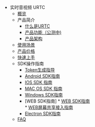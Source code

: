 * 实时音视频 URTC
    * [概览](video/urtc/overview)
    * 产品简介
        * [什么是URTC](video/urtc/introduction/concept)
        * [产品功能（公测中)](video/urtc/introduction/functions)
        * [产品架构](video/urtc/introduction/structure)
    * [使用场景](video/urtc/scenario)
    * [产品价格](video/urtc/price)
    * [快速上手](video/urtc/quick)
    * SDK操作指南
        * [Token生成指导](video/urtc/sdk/token)
        * [Android SDK指南](video/urtc/sdk/android)
        * [IOS SDK 指南](video/urtc/sdk/ios)
        * [MAC OS SDK 指南](video/urtc/sdk/macos)
        * [Windows SDK指南](video/urtc/sdk/windows)
        * [WEB SDK指南]
              * [WEB SDK指南](video/urtc/sdk/web/websdk)       
              * [WEB屏幕共享接入指南](video/urtc/sdk/web/webscreenshare)       
        * [Electron SDK指南](video/urtc/sdk/electron)
    * [FAQ](video/urtc/faq)
    
    
   
   
    
        
